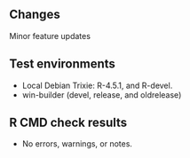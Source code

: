 
## Changes
Minor feature updates

## Test environments
* Local Debian Trixie: R-4.5.1, and R-devel.
* win-builder (devel, release, and oldrelease)

## R CMD check results
* No errors, warnings, or notes.
